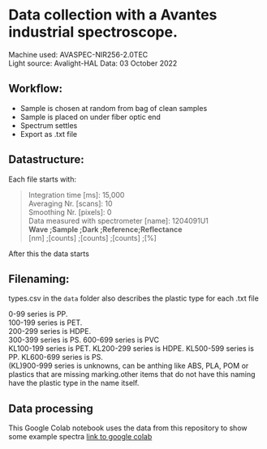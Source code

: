 # Data collection with a Avantes industrial spectroscope.  
Machine used:  AVASPEC-NIR256-2.0TEC  
Light source: Avalight-HAL
Data: 03 October 2022

## Workflow:
- Sample is chosen at random from bag of clean samples
- Sample is placed on under fiber optic end
- Spectrum settles
- Export as .txt file

## Datastructure:  
Each file starts with: 

> Integration time [ms]:  15,000  
Averaging Nr. [scans]: 10  
Smoothing Nr. [pixels]: 0  
Data measured with spectrometer [name]: 1204091U1  
**Wave   ;Sample   ;Dark     ;Reference;Reflectance**  
[nm]   ;[counts] ;[counts] ;[counts] ;[%]  

After this the data starts

## Filenaming:  
types.csv in the `data` folder also describes the plastic type for each .txt file

0-99 series is PP.  
100-199 series is PET.  
200-299 series is HDPE.  
300-399 series is PS.
600-699 series is PVC  
KL100-199 series is PET.
KL200-299 series is HDPE.
KL500-599 series is PP.
KL600-699 series is PS.  
(KL)900-999 series is unknowns, can be anthing like ABS, PLA, POM or plastics that are missing marking.other items that do not have this naming have the plastic type in the name itself.


## Data processing  
This Google Colab notebook uses the data from this repository to show some example spectra
[link to google colab](https://colab.research.google.com/drive/1LpmTrDJjxso9Lv-zOegcbH_Ezs8RKmB0)
